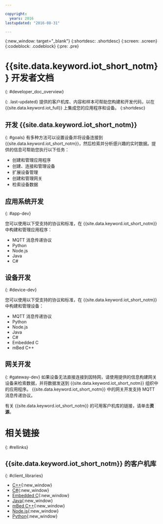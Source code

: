 ```yaml
---

copyright:
  years: 2016
lastupdated: "2016-08-31"

---
```


{:new_window: target="_blank"}
{:shortdesc: .shortdesc}
{:screen: .screen}
{:codeblock: .codeblock}
{:pre: .pre}

# {{site.data.keyword.iot_short_notm}} 开发者文档
{: #developer_doc_overview}

{: .last-updated}
提供的客户机库、内容和样本可帮助您构建和开发代码，以在 {{site.data.keyword.iot_full}} 上集成您的应用程序和设备。
{:shortdesc}


## 开发 {{site.data.keyword.iot_short_notm}}
{: #goals}
有多种方法可以设置设备并将设备连接到 {{site.data.keyword.iot_short_notm}}，然后检索并分析感兴趣的实时数据。提供的信息可帮助您执行以下任务：

-  创建和管理应用程序
-  创建、连接和管理设备
-  扩展设备管理
-  创建和管理网关
-  检索设备数据


## 应用系统开发
{: #app-dev}

您可以使用以下受支持的协议和标准，在 {{site.data.keyword.iot_short_notm}} 中构建和管理应用程序：

- MQTT 消息传递协议
- Python
- Node.js
- Java
- C#

## 设备开发
{: #device-dev}

您可以使用以下受支持的协议和标准，在 {{site.data.keyword.iot_short_notm}} 中构建和管理设备：

- MQTT 消息传递协议
- Python
- Node.js
- Java
- C#
- Embedded C
- mBed C++

## 网关开发
{: #gateway-dev}
如果设备无法直接连接到因特网，请使用提供的信息构建网关设备来检索数据，并将数据发送到 {{site.data.keyword.iot_short_notm}} 组织中的应用程序。
{{site.data.keyword.iot_short_notm}} 中的网关开发支持 MQTT 消息传递协议。

有关 {{site.data.keyword.iot_short_notm}} 的可用客户机库的链接，请单击**资源**。

# 相关链接
{: #rellinks}

## {{site.data.keyword.iot_short_notm}} 的客户机库
{: #client_libraries}

* [C++](https://github.com/ibm-watson-iot/iot-cpp){:new_window}
* [C#](https://github.com/ibm-watson-iot/iot-csharp){:new_window}
* [Embedded C](https://github.com/ibm-watson-iot/iot-embeddedc){:new_window}
* [Java](https://github.com/ibm-watson-iot/iot-java){:new_window}
* [mBed C++](https://developer.mbed.org/teams/IBM_IoT/code/IBMIoTF/){:new_window}
* [Node.js](https://github.com/ibm-watson-iot/iot-nodejs){:new_window}
* [Python](https://github.com/ibm-watson-iot/iot-python){:new_window}

